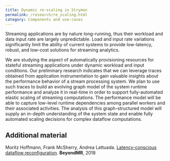```yaml
---
title: Dynamic re-scaling in Strymon
permalink: /research/re_scaling.html
category: Components and use-cases
---
```


Streaming applications are by nature long-running, thus their workload and data input rate are largely unpredictable. Load and input rate variations significantly limit the ability of current systems to provide low-latency, robust, and low-cost solutions for streaming analytics.

We are studying the aspect of automatically provisioning resources for stateful streaming applications under dynamic workload and input conditions. Our preliminary research indicates that we can leverage traces obtained from application instrumentation to gain valuable insights about the performance behavior of a stream processing system. We plan to use such traces to build an evolving graph model of the system runtime performance and analyze it in real-time in order to support fully-automated elastic scaling of streaming computations. The performance model will be able to capture low-level runtime dependencies among parallel workers and their associated activities. The analysis of this graph-structured model will supply an in-depth understanding of the system state and enable fully automated scaling decisions for complex dataflow computations.

## Additional material

Moritz Hoffmann, Frank McSherry, Andrea Lattuada. [Latency-conscious dataflow reconfiguration](pdf/beyondmr18-hoffmann.pdf). **BeyondMR**, 2018
